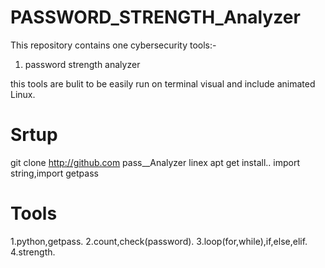 # PASSWORD_STRENGTH_Analyzer

This repository contains one cybersecurity tools:-
1. password strength analyzer

this tools are bulit to be easily run on 
terminal visual and include animated
Linux.

# Srtup
  git clone http://github.com
  pass__Analyzer
  linex apt get install..
  import string,import getpass
  

# Tools
   1.python,getpass.
   2.count,check(password).
   3.loop(for,while),if,else,elif.
   4.strength.
